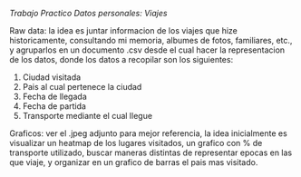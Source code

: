*Trabajo Practico Datos personales: Viajes*

Raw data: la idea es juntar informacion de los viajes que hize historicamente, consultando mi memoria, albumes de fotos, familiares, etc., y agruparlos en un documento .csv desde el cual hacer la representacion de los datos, donde los datos a recopilar son los siguientes:
1. Ciudad visitada
1. Pais al cual pertenece la ciudad
1. Fecha de llegada
1. Fecha de partida
1. Transporte mediante el cual llegue

Graficos: ver el .jpeg adjunto para mejor referencia, la idea inicialmente es visualizar un heatmap de los lugares visitados, un grafico con % de transporte utilizado, buscar maneras distintas de representar epocas en las que viaje, y organizar en un grafico de barras el pais mas visitado.
